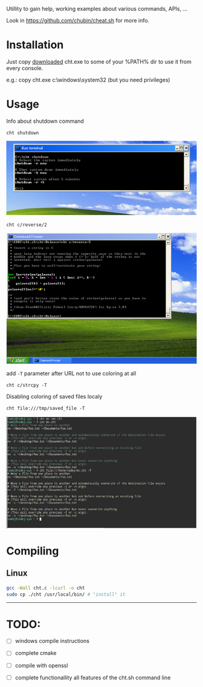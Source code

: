 Utillity to gain help, working examples about various commands, APIs, ...

Look in https://github.com/chubin/cheat.sh for more info.

# Installation

Just copy [downloaded](bin/cht.exe) cht.exe to some of your %PATH% dir to use it from every console.

e.g.: copy cht.exe c:\windows\system32 (but you need privileges)

# Usage
Info about shutdown command
```
cht shutdown
```
![Reversing string in c, second alternative](doc/ss_w0.png)

```
cht c/reverse/2
```
![Reversing string in c, second alternative](doc/ss_w1.png)

add `-T` parameter after URL not to use coloring at all
```
cht c/strcpy -T
```
Disabling coloring of saved files localy
```
cht file:///tmp/saved_file -T
```
![Removing colors](doc/ss_lin1.png)

# Compiling
## Linux
```sh
gcc -Wall cht.c -lcurl -o cht
sudo cp ./cht /usr/local/bin/ # "install" it
```
------------------

# TODO:
- [ ] windows compile instructions
- [ ] complete cmake
- [ ] compile with openssl
- [ ] complete functionallity all features of the cht.sh command line

